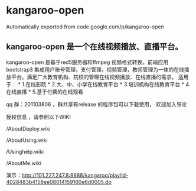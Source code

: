 # kangaroo-open
Automatically exported from code.google.com/p/kangaroo-open


## kangaroo-open 是一个在线视频播放、直播平台。

kangaroo-open 是基于red5服务器和ffmpeg 视频格式转换，前端应用bootstrap3 集成用户账号管理，支付管理，视频管理，教师管理为一体的在线播放平台。满足广大教育机构、院校的管理在线视频播放、在线直播的需求。 适用于： * 1.在线影院 * 2.大、中、小学在线教育平台 * 3.培训机构在线教育平台 * 4.在线直播 * 5.基于付费的在线观看

qq 群：201103806 ，群共享有release 的程序包可以下载使用， 欢迎加入导论

授权信息 ，请参照以下WIKI

/AboutDeploy.wiki

/AboutUsing.wiki

/Usinghelp.wiki

/AboutMe.wiki

演示：http://101.227.247.8:8888/kangaroo/play/id-4028483b4158ee08014159160e6d0005.do
